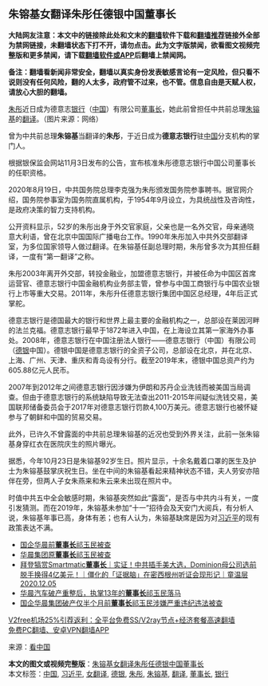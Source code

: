  <h2>朱镕基女翻译朱彤任德银中国董事长</h2> <p class="notice"><b>大陆网友注意：本文中的链接除此处和文末的<a href="https://github.com/bannedbook/fanqiang" >翻墙</a>软件下载和<a href="https://github.com/killgcd/justmysocks/blob/master/README.md">翻墙推荐</a>链接外全部为禁网链接，未翻墙状态下打不开，请勿点击。此为文字版禁闻，欲看图文视频完整版和更多禁闻，请下载<a href="https://github.com/bannedbook/fanqiang">翻墙软件或APP</a>后翻墙上禁闻网。</p><p>备注：翻墙看新闻非常安全，翻墙以真实身份发表敏感言论有一定风险，但只看不说则没有任何风险，翻的人太多，政府管不过来，也不管。信息自由是天赋人权，请放心大胆的翻墙。</b></p>  <div class="entry"> <p id="conimg"><a href="https://www.bannedbook.org/bnews/tag/%e6%9c%b1%e5%bd%a4/" class="st_tag internal_tag" rel="tag" title="标签 朱彤 下的日志">朱彤</a>近日成为德意志<a href="https://www.bannedbook.org/bnews/tag/%e9%93%b6%e8%a1%8c/" class="st_tag internal_tag" rel="tag" title="标签 银行 下的日志">银行</a>（<a href="https://www.bannedbook.org/bnews/tag/%E4%B8%AD%E5%9B%BD/" class="st_tag internal_tag" rel="tag" title="标签 中国 下的日志">中国</a>）有限公司<a href="https://www.bannedbook.org/bnews/tag/%e8%91%a3%e4%ba%8b%e9%95%bf/" class="st_tag internal_tag" rel="tag" title="标签 董事长 下的日志">董事长</a>，她此前曾担任中共前总理<a href="https://www.bannedbook.org/bnews/tag/%e6%9c%b1%e9%95%95%e5%9f%ba/" class="st_tag internal_tag" rel="tag" title="标签 朱镕基 下的日志">朱镕基</a>的<a href="https://www.bannedbook.org/bnews/tag/%E7%BF%BB%E8%AF%91/" class="st_tag internal_tag" rel="tag" title="标签 翻译 下的日志">翻译</a>。（图片来源：网络）</p> <p>曾为中共前总理<strong>朱镕基</strong>当翻译的<strong>朱彤</strong>，于近日成为<strong>德意志银行</strong>驻<span class='wp_keywordlink_affiliate'><a href="https://www.bannedbook.org/" title="中国" target="_blank">中国</a></span>分支机构的掌门人。</p> <p>根据银保监会网站11月3日发布的公告，宣布核准朱彤德意志银行中国公司董事长的任职资格。</p> <p>2020年8月19日，中共国务院总理李克强为朱彤颁发国务院参事聘书。据官网介绍，国务院参事室为国务院直属机构，于1954年9月设立，为具统战性及咨询性，是政府决策的智力支持机构。</p>  <p>公开资料显示，52岁的朱彤出身于外交官家庭，父亲也是一名外交官，母亲通晓意大利语，曾在北京中国国际广播电台工作。1990年朱彤加入中共外交部翻译室，为多位国家领导人做过翻译。在朱镕基任副总理时期，朱彤曾多次为其担任翻译，一度有“第一翻译”之称。</p> <p>朱彤2003年离开外交部，转投金融业，加盟德意志银行，并被任命为中国区首席运营官、德意志银行中国金融机构业务部主管，曾参与中国工商银行与中国农业银行上市等重大交易。2011年，朱彤升任德意志银行集团中国区总经理，4年后正式掌舵。</p> <p>德意志银行是德国最大的银行和世界上最主要的金融机构之一，总部设在莱因河畔的法兰克福。德意志银行最早于1872年进入中国，在上海设立其第一家海外办事处。2008年，德意志银行在中国注册法人银行——德意志银行（中国）有限公司（<a href="https://www.bannedbook.org/bnews/tag/%E5%BE%B7%E9%93%B6/" class="st_tag internal_tag" rel="tag" title="标签 德银 下的日志">德银</a>中国）。德银中国是德意志银行的全资子公司，总部设在北京，并在北京、上海、广州、天津、重庆和青岛设有分行。截至2019年末，德银中国总资产约为605.88亿元人民币。</p> <p>2007年到2012年之间德意志银行因涉嫌为伊朗和苏丹企业洗钱而被美国当局调查。但由于德意志银行的系统缺陷导致无法查出2011-2015年间疑似洗钱交易，美国联邦储备委员会于2017年对德意志银行罚款4,100万美元。德意志银行也被怀疑参与了朝鲜和中国的贸易交易。</p>  <p>此外，已许久不曾露面的中共前总理朱镕基的近况也受到外界关注，此前一张朱镕基身穿红衣在医院庆生的照片曝光。</p> <p>据悉，今年10月23日是朱镕基92岁生日。照片显示，十余名戴着口罩的医生及护士为朱镕基鼓掌庆祝生日。坐在中间的朱镕基看起来精神状态不错，夫人劳安亦陪伴在旁，但两人子女朱燕来和朱云来未出现在照片中。</p> <p>时值中共五中全会敏感时期，朱镕基突然如此“露面”，是否与中共内斗有关，一度引发猜测。而在2019年，朱镕基未参加“十一”招待会及天安门大阅兵，有分析人说，朱镕基年事已高，身体有恙；也有人认为，朱镕基缺席是因为对<a href="https://www.bannedbook.org/bnews/tag/%e4%b9%a0%e8%bf%91%e5%b9%b3/" class="st_tag internal_tag" rel="tag" title="标签 习近平 下的日志">习近平</a>的现有政策表达不满。</p> <ul class='op-related-articles' title='相关阅读'> <li><a href='https://www.bannedbook.org/bnews/cnnews/20201206/1442934.html' target='_blank'>国企华晨前<b>董事长</b>祁玉民被查</a></li> <li><a href='https://www.bannedbook.org/bnews/baitai/20201205/1442693.html' target='_blank'>华晨集团原<b>董事长</b>祁玉民被查</a></li> <li><a href='https://www.bannedbook.org/bnews/taiwannews/20201205/1442641.html' target='_blank'>拜登犒赏Smartmatic<b>董事长</b>｜实证！中共插手美大选，Dominion母公司选前脱手换得4亿美元！｜僵化的「证据脑」在密西根州听证会现形记｜童温层2020.12.05</a></li> <li><a href='https://www.bannedbook.org/bnews/baitai/20201205/1442385.html' target='_blank'>华晨汽车破产重整后，执掌13年的<b>董事长</b>祁玉民落马</a></li> <li><a href='https://www.bannedbook.org/bnews/baitai/20201204/1442157.html' target='_blank'>国企华晨集团破产仅半个月前<b>董事长</b>祁玉民涉嫌严重违纪违法被查</a></li> </ul> <p class="texttj"> <a href="https://github.com/bannedbook/fanqiang/wiki/V2ray%E6%9C%BA%E5%9C%BA" target="_blank">V2free机场25%引荐返利：全平台免费SS/V2ray节点+经济套餐高速翻墙</a><br/> <a href="https://github.com/bannedbook/fanqiang/wiki/%E7%A6%81%E9%97%BB%E7%BD%91%E5%AE%89%E5%8D%93%E7%BF%BB%E5%A2%99%E6%96%B0%E9%97%BBAPP" target="_blank">免费PC翻墙、安卓VPN翻墙APP</a></p><p> 来源：<span class='wp_keywordlink_affiliate'><a href="https://www.secretchina.com/" title="看中国" target="_blank">看中国</a></span> </p> <a name='sharetosocial'></a>       <div><b>本文的图文或视频完整版</b>：<a href='https://www.bannedbook.org/bnews/cbnews/20201207/1443596.html'>朱镕基女翻译朱彤任德银中国董事长</a></div>  </div><!--END ENTRY--> <div class="postfooter"> <div>本文标签：<a href="https://www.bannedbook.org/bnews/tag/%E4%B8%AD%E5%9B%BD/" rel="tag">中国</a>, <a href="https://www.bannedbook.org/bnews/tag/%e4%b9%a0%e8%bf%91%e5%b9%b3/" rel="tag">习近平</a>, <a href="https://www.bannedbook.org/bnews/tag/%E5%A5%B3%E7%BF%BB%E8%AF%91/" rel="tag">女翻译</a>, <a href="https://www.bannedbook.org/bnews/tag/%E5%BE%B7%E9%93%B6/" rel="tag">德银</a>, <a href="https://www.bannedbook.org/bnews/tag/%e6%9c%b1%e5%bd%a4/" rel="tag">朱彤</a>, <a href="https://www.bannedbook.org/bnews/tag/%e6%9c%b1%e9%95%95%e5%9f%ba/" rel="tag">朱镕基</a>, <a href="https://www.bannedbook.org/bnews/tag/%E7%BF%BB%E8%AF%91/" rel="tag">翻译</a>, <a href="https://www.bannedbook.org/bnews/tag/%e8%91%a3%e4%ba%8b%e9%95%bf/" rel="tag">董事长</a>, <a href="https://www.bannedbook.org/bnews/tag/%e9%93%b6%e8%a1%8c/" rel="tag">银行</a></div>  </div><!--END POSTFOOTER--> 